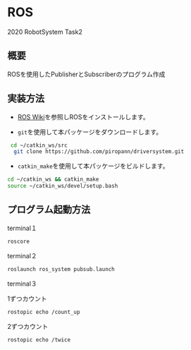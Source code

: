 # ROS
2020 RobotSystem Task2

## 概要
ROSを使用したPublisherとSubscriberのプログラム作成

## 実装方法

- [ROS Wiki](http://wiki.ros.org/ja/kinetic/Installation/Ubuntu)を参照しROSをインストールします。

- `git`を使用して本パッケージをダウンロードします。

```bash
 cd ~/catkin_ws/src
  git clone https://github.com/piropann/driversystem.git
  ```
  
  - `catkin_make`を使用して本パッケージをビルドします。

  ```bash
  cd ~/catkin_ws && catkin_make
  source ~/catkin_ws/devel/setup.bash
  ```
  
  ## プログラム起動方法

terminal１
```bash
roscore
  ```
  
terminal２
  ```bash
roslaunch ros_system pubsub.launch
  ```
  
terminal３

1ずつカウント
```bash
rostopic echo /count_up
  ```
  
2ずつカウント
```bash
rostopic echo /twice
  ```

